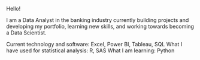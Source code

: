 Hello! 

I am a Data Analyst in the banking industry currently building projects and developing my portfolio, learning new skills, and working towards becoming a Data Scientist. 

Current technology and software: Excel, Power BI, Tableau, SQL 
What I have used for statistical analysis: R, SAS
What I am learning: Python



<!---
CoolBeansProgramming/CoolBeansProgramming is a ✨ special ✨ repository because its `README.md` (this file) appears on your GitHub profile.
You can click the Preview link to take a look at your changes.
--->
